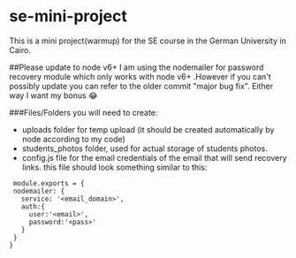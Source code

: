 # se-mini-project
This is a mini project(warmup) for the SE course in the German University in Cairo.

##Please update to node v6+
I am using the nodemailer for password recovery module which only works with node v6+
.However if you can't possibly update you can refer to the older commit "major bug fix". Either way I want my bonus :joy:

###Files/Folders you will need to create:
- uploads folder for temp upload (it should be created automatically by node according to my code)
- students_photos folder, used for actual storage of students photos.
- config.js file for the email credentials of the email that will send recovery links.
 this file should look something similar to this:
 
 ```
  module.exports = {
  nodemailer: {
    service: '<email_domain>',
    auth:{
      user:'<email>',
      password:'<pass>'
    }
  }
}
  ```
